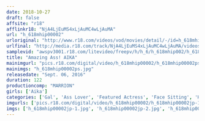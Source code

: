 ```yaml
---
date: 2018-10-27
draft: false
affsite: "r18"
afflinkr18: "NjA4LjEuMS4xLjAuMC4wLjAuMA"
url: "h_618mhip00002"
urloriginal: "http://www.r18.com/videos/vod/movies/detail/-/id=h_618mhip00002"
urlfinal: "http://media.r18.com/track/NjA4LjEuMS4xLjAuMC4wLjAuMA/videos/vod/movies/detail/-/id=h_618mhip00002"
samplevid: "awspv3001.r18.com/litevideo/freepv/h/h_6/h_618mhip002/h_618mhip002_dmb_w.mp4"
title: "Amazing Ass! AIKA"
mainimgurl: "pics.r18.com/digital/video/h_618mhip00002/h_618mhip00002ps.jpg"
mainimgs: "h_618mhip00002ps.jpg"
releasedate: "Sept. 06, 2016"
duration: 122
productioncomp: "MARRION"
girls: ['Aika']
categories: ['Gal', 'Ass Lover', 'Featured Actress', 'Face Sitting', 'Hi-Def']
imgurls: ['pics.r18.com/digital/video/h_618mhip00002/h_618mhip00002jp-1.jpg', 'pics.r18.com/digital/video/h_618mhip00002/h_618mhip00002jp-2.jpg', 'pics.r18.com/digital/video/h_618mhip00002/h_618mhip00002jp-3.jpg', 'pics.r18.com/digital/video/h_618mhip00002/h_618mhip00002jp-4.jpg', 'pics.r18.com/digital/video/h_618mhip00002/h_618mhip00002jp-5.jpg', 'pics.r18.com/digital/video/h_618mhip00002/h_618mhip00002jp-6.jpg', 'pics.r18.com/digital/video/h_618mhip00002/h_618mhip00002jp-7.jpg', 'pics.r18.com/digital/video/h_618mhip00002/h_618mhip00002jp-8.jpg', 'pics.r18.com/digital/video/h_618mhip00002/h_618mhip00002jp-9.jpg', 'pics.r18.com/digital/video/h_618mhip00002/h_618mhip00002jp-10.jpg', 'pics.r18.com/digital/video/h_618mhip00002/h_618mhip00002jp-11.jpg', 'pics.r18.com/digital/video/h_618mhip00002/h_618mhip00002jp-12.jpg', 'pics.r18.com/digital/video/h_618mhip00002/h_618mhip00002jp-13.jpg', 'pics.r18.com/digital/video/h_618mhip00002/h_618mhip00002jp-14.jpg', 'pics.r18.com/digital/video/h_618mhip00002/h_618mhip00002jp-15.jpg', 'pics.r18.com/digital/video/h_618mhip00002/h_618mhip00002jp-16.jpg', 'pics.r18.com/digital/video/h_618mhip00002/h_618mhip00002jp-17.jpg', 'pics.r18.com/digital/video/h_618mhip00002/h_618mhip00002jp-18.jpg', 'pics.r18.com/digital/video/h_618mhip00002/h_618mhip00002jp-19.jpg', 'pics.r18.com/digital/video/h_618mhip00002/h_618mhip00002jp-20.jpg']
imgs: ['h_618mhip00002jp-1.jpg', 'h_618mhip00002jp-2.jpg', 'h_618mhip00002jp-3.jpg', 'h_618mhip00002jp-4.jpg', 'h_618mhip00002jp-5.jpg', 'h_618mhip00002jp-6.jpg', 'h_618mhip00002jp-7.jpg', 'h_618mhip00002jp-8.jpg', 'h_618mhip00002jp-9.jpg', 'h_618mhip00002jp-10.jpg', 'h_618mhip00002jp-11.jpg', 'h_618mhip00002jp-12.jpg', 'h_618mhip00002jp-13.jpg', 'h_618mhip00002jp-14.jpg', 'h_618mhip00002jp-15.jpg', 'h_618mhip00002jp-16.jpg', 'h_618mhip00002jp-17.jpg', 'h_618mhip00002jp-18.jpg', 'h_618mhip00002jp-19.jpg', 'h_618mhip00002jp-20.jpg']
---
```


